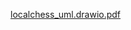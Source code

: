 [localchess_uml.drawio.pdf](https://github.com/BPond4/LocalChess/files/13622667/localchess_uml.drawio.pdf)
